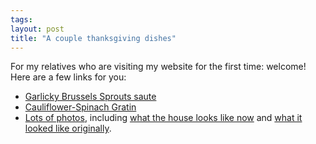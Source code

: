```yaml
---
tags: 
layout: post
title: "A couple thanksgiving dishes"
---
```




<p>For my relatives who are visiting my website for the first time: welcome! Here are a few links for you:</p>

<p><ul>
  <li><a href="http://www.cwinters.com/recipes/garlicky_brussels_sprouts.html">Garlicky Brussels Sprouts saute</a></li>
  <li><a href="http://www.cwinters.com/recipes/cauliflower_spinach_gratin.html">Cauliflower-Spinach Gratin</a></li>
  <li><a href="http://www.flickr.com/photos/cwinters">Lots of photos</a>, including <a href="http://www.flickr.com/photos/cwinters/sets/532138/">what the house looks like now</a> and <a href="http://www.flickr.com/photos/cwinters/sets/20254/">what it looked like originally</a>.</li>
</ul>
